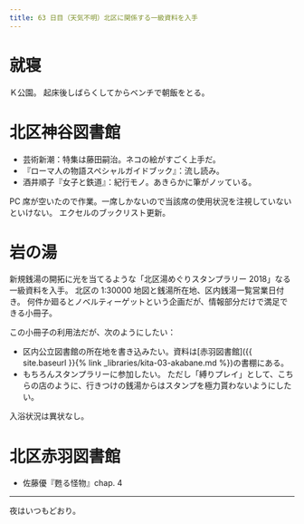 ```yaml
---
title: 63 日目（天気不明）北区に関係する一級資料を入手
---
```


# 就寝

Ｋ公園。
起床後しばらくしてからベンチで朝飯をとる。

# 北区神谷図書館

* 芸術新潮：特集は藤田嗣治。ネコの絵がすごく上手だ。
* 『ローマ人の物語スペシャルガイドブック』：流し読み。
* 酒井順子『女子と鉄道』：紀行モノ。あきらかに筆がノッている。

PC 席が空いたので作業。一席しかないので当該席の使用状況を注視していないといけない。
エクセルのブックリスト更新。

# 岩の湯

新規銭湯の開拓に光を当てるような「北区湯めぐりスタンプラリー 2018」なる一級資料を入手。
北区の 1:30000 地図と銭湯所在地、区内銭湯一覧営業日付き。
何件か廻るとノベルティーゲットという企画だが、情報部分だけで満足できる小冊子。

この小冊子の利用法だが、次のようにしたい：

* 区内公立図書館の所在地を書き込みたい。資料は[赤羽図書館]({{ site.baseurl }}{% link _libraries/kita-03-akabane.md %})の書棚にある。
* もちろんスタンプラリーに参加したい。
  ただし「縛りプレイ」として、こちらの店のように、行きつけの銭湯からはスタンプを極力貰わないようにしたい。

入浴状況は異状なし。

# 北区赤羽図書館

* 佐藤優『甦る怪物』chap. 4

---

夜はいつもどおり。
